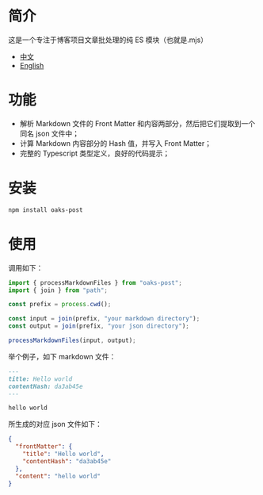 # 简介

这是一个专注于博客项目文章批处理的纯 ES 模块（也就是.mjs）

- [中文](/README.md)
- [English](/README_EN.md)

# 功能

- 解析 Markdown 文件的 Front Matter 和内容两部分，然后把它们提取到一个同名 json 文件中；
- 计算 Markdown 内容部分的 Hash 值，并写入 Front Matter；
- 完整的 Typescript 类型定义，良好的代码提示；

# 安装

```bash
npm install oaks-post
```

# 使用

调用如下：

```js
import { processMarkdownFiles } from "oaks-post";
import { join } from "path";

const prefix = process.cwd();

const input = join(prefix, "your markdown directory");
const output = join(prefix, "your json directory");

processMarkdownFiles(input, output);
```

举个例子，如下 markdown 文件：

```markdown
---
title: Hello world
contentHash: da3ab45e
---

hello world
```

所生成的对应 json 文件如下：

```json
{
  "frontMatter": {
    "title": "Hello world",
    "contentHash": "da3ab45e"
  },
  "content": "hello world"
}
```
